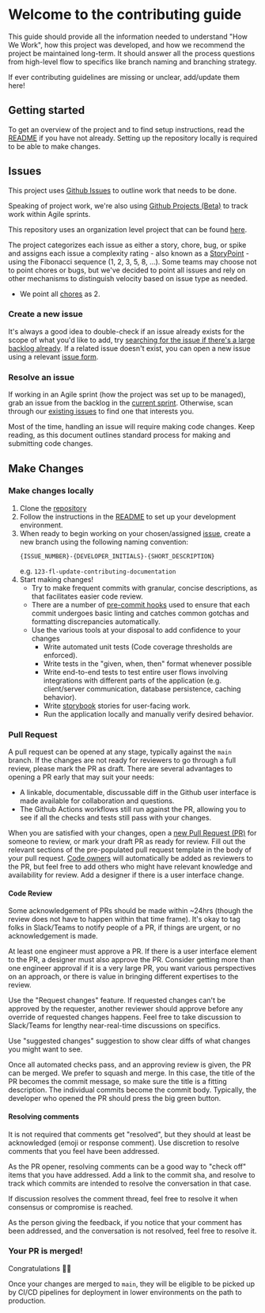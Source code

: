 # Welcome to the contributing guide

This guide should provide all the information needed to understand "How We Work", how this project was developed, and how
we recommend the project be maintained long-term. It should answer all the process questions from high-level flow to
specifics like branch naming and branching strategy.

If ever contributing guidelines are missing or unclear, add/update them here!

## Getting started

To get an overview of the project and to find setup instructions, read the [README](../README.md) if you have not already.
Setting up the repository locally is required to be able to make changes.

## Issues

This project uses [Github Issues](https://docs.github.com/en/issues) to outline work that needs to be done.

Speaking of project work, we're also using [Github Projects (Beta)](https://docs.github.com/en/issues/trying-out-the-new-projects-experience/about-projects)
to track work within Agile sprints.

This repository uses an organization level project that can be found [here](https://github.com/orgs/newjersey/projects/6).

The project categorizes each issue as either a story, chore, bug, or spike and
assigns each issue a complexity rating - also known as a
[StoryPoint](https://scrumdictionary.com/term/storypoint/) - using the
Fibonacci sequence (1, 2, 3, 5, 8, ...). Some teams may choose not to point
chores or bugs, but we've decided to point all issues and rely on other
mechanisms to distinguish velocity based on issue type as needed.

- We point all [chores](https://scrumdictionary.com/term/chore/) as 2.

### Create a new issue

It's always a good idea to double-check if an issue already exists for the scope of what you'd like to add, try
[searching for the issue if there's a large backlog already](https://docs.github.com/en/github/searching-for-information-on-github/searching-on-github/searching-issues-and-pull-requests#search-by-the-title-body-or-comments).
If a related issue doesn't exist, you can open a new issue using a relevant [issue form](https://github.com/newjersey/dol-ui-claimant-intake/issues/new/choose).

### Resolve an issue

If working in an Agile sprint (how the project was set up to be managed), grab an issue from the backlog in the [current sprint](https://github.com/orgs/newjersey/projects/6/views/8).
Otherwise, scan through our [existing issues](https://github.com/newjersey/dol-ui-claimant-intake/issues) to find one that interests you.

Most of the time, handling an issue will require making code changes. Keep reading, as this document outlines standard
process for making and submitting code changes.

## Make Changes

### Make changes locally

1. Clone the [repository](https://github.com/newjersey/dol-ui-claimant-intake)
1. Follow the instructions in the [README](../README.md) to set up your development environment.
1. When ready to begin working on your chosen/assigned [issue](#issues), create a new branch using the following naming convention:
   ```
   {ISSUE_NUMBER}-{DEVELOPER_INITIALS}-{SHORT_DESCRIPTION}
   ```
   e.g. `123-fl-update-contributing-documentation`
1. Start making changes!
   - Try to make frequent commits with granular, concise descriptions, as that facilitates easier code review.
   - There are a number of [pre-commit hooks](../.pre-commit-config.yaml) used to ensure that each commit undergoes
     basic linting and catches common gotchas and formatting discrepancies automatically.
   - Use the various tools at your disposal to add confidence to your changes
     - Write automated unit tests (Code coverage thresholds are enforced).
     - Write tests in the "given, when, then" format whenever possible
     - Write end-to-end tests to test entire user flows involving integrations with different parts of the application
       (e.g. client/server communication, database persistence, caching behavior).
     - Write [storybook](https://storybook.js.org/) stories for user-facing work.
     - Run the application locally and manually verify desired behavior.

### Pull Request

A pull request can be opened at any stage, typically against the `main` branch. If the changes are not ready for reviewers
to go through a full review, please mark the PR as draft. There are several advantages to opening a PR early that may
suit your needs:

- A linkable, documentable, discussable diff in the Github user interface is made available for collaboration and questions.
- The Github Actions workflows still run against the PR, allowing you to see if all the checks and tests still pass with
  your changes.

When you are satisfied with your changes, open a [new Pull Request (PR)](https://github.com/newjersey/dol-ui-claimant-intake/compare)
for someone to review, or mark your draft PR as ready for review.
Fill out the relevant sections of the pre-populated pull request template in the body of your pull request.
[Code owners](../.github/CODEOWNERS) will automatically be added as reviewers to the PR, but feel free to add others
who might have relevant knowledge and availability for review. Add a designer if there is a user interface change.

#### Code Review

Some acknowledgement of PRs should be made within ~24hrs (though the review does not have to happen within that time frame).
It's okay to tag folks in Slack/Teams to notify people of a PR, if things are urgent, or no acknowledgement is made.

At least one engineer must approve a PR. If there is a user interface element to the PR, a designer must also approve the PR.
Consider getting more than one engineer approval if it is a very large PR, you want various perspectives on an approach,
or there is value in bringing different expertises to the review.

Use the "Request changes" feature. If requested changes can't be approved by the requester,
another reviewer should approve before any override of requested changes happens.
Feel free to take discussion to Slack/Teams for lengthy near-real-time discussions on specifics.

Use "suggested changes" suggestion to show clear diffs of what changes you might want to see.

Once all automated checks pass, and an approving review is given, the PR can be merged. We prefer to squash and merge.
In this case, the title of the PR becomes the commit message,
so make sure the title is a fitting description. The individual commits become the commit body. Typically, the developer who
opened the PR should press the big green button.

#### Resolving comments

It is not required that comments get "resolved", but they should at least be acknowledged (emoji or response comment).
Use discretion to resolve comments that you feel have been addressed.

As the PR opener, resolving comments can be a good way to "check off" items that you have addressed. Add a link to the commit sha,
and resolve to track which commits are intended to resolve the conversation in that case.

If discussion resolves the comment thread, feel free to resolve it when consensus or compromise is reached.

As the person giving the feedback, if you notice that your comment has been addressed, and the conversation is not resolved, feel free to resolve it.

### Your PR is merged!

Congratulations :tada::tada:

Once your changes are merged to `main`, they will be eligible to be picked up by CI/CD pipelines for deployment in lower
environments on the path to production.

<!-- TODO: Dependencies + Dependabot -->
